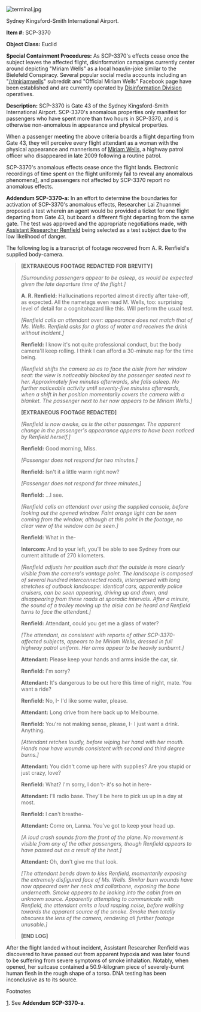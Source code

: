 ![terminal.jpg](http://scp-wiki.wdfiles.com/local--files/scp-3370/terminal.jpg)

Sydney Kingsford-Smith International Airport.

**Item #:** SCP-3370

**Object Class:** Euclid

**Special Containment Procedures:** As SCP-3370's effects cease once the subject leaves the affected flight, disinformation campaigns currently center around depicting "Miriam Wells" as a local hoax/in-joke similar to the Bielefeld Conspiracy. Several popular social media accounts including an "[/r/miriamwells](http://reddit.com/r/miriamwells)" subreddit and "Official Miriam Wells" Facebook page have been established and are currently operated by [Disinformation Division](/disinformation-bureau-orientation) operatives.

**Description:** SCP-3370 is Gate 43 of the Sydney Kingsford-Smith International Airport. SCP-3370's anomalous properties only manifest for passengers who have spent more than two hours in SCP-3370, and is otherwise non-anomalous in appearance and physical properties.

When a passenger meeting the above criteria boards a flight departing from Gate 43, they will perceive every flight attendant as a woman with the physical appearance and mannerisms of [Miriam Wells](/scp-2539), a highway patrol officer who disappeared in late 2009 following a routine patrol.

SCP-3370's anomalous effects cease once the flight lands. Electronic recordings of time spent on the flight uniformly fail to reveal any anomalous phenomena[1](javascript:;), and passengers not affected by SCP-3370 report no anomalous effects.

**Addendum SCP-3370-a:** In an effort to determine the boundaries for activation of SCP-3370's anomalous effects, Researcher Lai Zhuanmei proposed a test wherein an agent would be provided a ticket for one flight departing from Gate 43, but board a different flight departing from the same gate. The test was approved and the appropriate negotiations made, with [Assistant Researcher Renfield](/theysayshelooksjustlikeo5-8) being selected as a test subject due to the low likelihood of danger.

The following log is a transcript of footage recovered from A. R. Renfield's supplied body-camera.

> **\[EXTRANEOUS FOOTAGE REDACTED FOR BREVITY\]**
> 
> _\[Surrounding passengers appear to be asleep, as would be expected given the late departure time of the flight.\]_
> 
> **A. R. Renfield:** Hallucinations reported almost directly after take-off, as expected. All the nametags even read M. Wells, too: surprising level of detail for a cognitohazard like this. Will perform the usual test.
> 
> _\[Renfield calls an attendant over: appearance does not match that of Ms. Wells. Renfield asks for a glass of water and receives the drink without incident.\]_
> 
> **Renfield:** I know it's not quite professional conduct, but the body camera'll keep rolling. I think I can afford a 30-minute nap for the time being.
> 
> _\[Renfield shifts the camera so as to face the aisle from her window seat: the view is noticeably blocked by the passenger seated next to her. Approximately five minutes afterwards, she falls asleep. No further noticeable activity until seventy-five minutes afterwards, when a shift in her position momentarily covers the camera with a blanket. The passenger next to her now appears to be Miriam Wells.\]_
> 
> **\[EXTRANEOUS FOOTAGE REDACTED\]**
> 
> _\[Renfield is now awake, as is the other passenger. The apparent change in the passenger's appearance appears to have been noticed by Renfield herself.\]_
> 
> **Renfield:** Good morning, Miss.
> 
> _\[Passenger does not respond for two minutes.\]_
> 
> **Renfield:** Isn't it a little warm right now?
> 
> _\[Passenger does not respond for three minutes.\]_
> 
> **Renfield:** …I see.
> 
> _\[Renfield calls an attendant over using the supplied console, before looking out the opened window. Faint orange light can be seen coming from the window, although at this point in the footage, no clear view of the window can be seen.\]_
> 
> **Renfield:** What in the-
> 
> **Intercom:** And to your left, you'll be able to see Sydney from our current altitude of 270 kilometers.
> 
> _\[Renfield adjusts her position such that the outside is more clearly visible from the camera's vantage point. The landscape is composed of several hundred interconnected roads, interspersed with long stretches of outback landscape: identical cars, apparently police cruisers, can be seen appearing, driving up and down, and disappearing from these roads at sporadic intervals. After a minute, the sound of a trolley moving up the aisle can be heard and Renfield turns to face the attendant.\]_
> 
> **Renfield:** Attendant, could you get me a glass of water?
> 
> _\[The attendant, as consistent with reports of other SCP-3370-affected subjects, appears to be Miriam Wells, dressed in full highway patrol uniform. Her arms appear to be heavily sunburnt.\]_
> 
> **Attendant:** Please keep your hands and arms inside the car, sir.
> 
> **Renfield:** I'm sorry?
> 
> **Attendant:** It's dangerous to be out here this time of night, mate. You want a ride?
> 
> **Renfield:** No, I- I'd like some water, please.
> 
> **Attendant:** Long drive from here back up to Melbourne.
> 
> **Renfield:** You're not making sense, please, I- I just want a drink. Anything.
> 
> _\[Attendant retches loudly, before wiping her hand with her mouth. Hands now have wounds consistent with second and third degree burns.\]_
> 
> **Attendant:** You didn't come up here with supplies? Are you stupid or just crazy, love?
> 
> **Renfield:** What? I'm sorry, I don't- it's so hot in here-
> 
> **Attendant:** I'll radio base. They'll be here to pick us up in a day at most.
> 
> **Renfield:** I can't breathe-
> 
> **Attendant:** Come on, Lanna. You've got to keep your head up.
> 
> _\[A loud crash sounds from the front of the plane. No movement is visible from any of the other passengers, though Renfield appears to have passed out as a result of the heat.\]_
> 
> **Attendant:** Oh, don't give me that look.
> 
> _\[The attendant bends down to kiss Renfield, momentarily exposing the extremely disfigured face of Ms. Wells. Similar burn wounds have now appeared over her neck and collarbone, exposing the bone underneath. Smoke appears to be leaking into the cabin from an unknown source. Apparently attempting to communicate with Renfield, the attendant emits a loud rasping noise, before walking towards the apparent source of the smoke. Smoke then totally obscures the lens of the camera, rendering all further footage unusable.\]_
> 
> **\[END LOG\]**

After the flight landed without incident, Assistant Researcher Renfield was discovered to have passed out from apparent hypoxia and was later found to be suffering from severe symptoms of smoke inhalation. Notably, when opened, her suitcase contained a 50.9-kilogram piece of severely-burnt human flesh in the rough shape of a torso. DNA testing has been inconclusive as to its source.

Footnotes

[1](javascript:;). See **Addendum SCP-3370-a**.